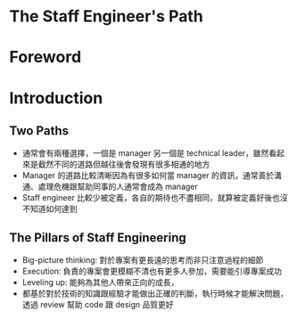 # The Staff Engineer's Path
# Foreword
# Introduction
## Two Paths
* 通常會有兩種選擇，一個是 manager 另一個是 technical leader，雖然看起來是截然不同的道路但越往後會發現有很多相通的地方
* Manager 的道路比較清晰因為有很多如何當 manager 的資訊，通常善於溝通、處理危機跟幫助同事的人通常會成為 manager
* Staff engineer 比較少被定義，各自的期待也不盡相同，就算被定義好後也沒不知道如何達到
## The Pillars of Staff Engineering
* Big-picture thinking: 對於專案有更長遠的思考而非只注意過程的細節
* Execution: 負責的專案會更模糊不清也有更多人參加，需要能引導專案成功
* Leveling up: 能夠為其他人帶來正向的成長，
* 都基於對於技術的知識跟經驗才能做出正確的判斷，執行時候才能解決問題，透過 review 幫助 code 跟 design 品質更好
